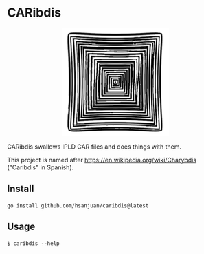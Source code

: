# CARibdis

<p align="center"><img src="logo.png" alt="logo" width="250" height="250" /></p>

CARibdis swallows IPLD CAR files and does things with them.

This project is named after https://en.wikipedia.org/wiki/Charybdis ("Caribdis" in Spanish).

## Install

```
go install github.com/hsanjuan/caribdis@latest
```

## Usage

```
$ caribdis --help
```
